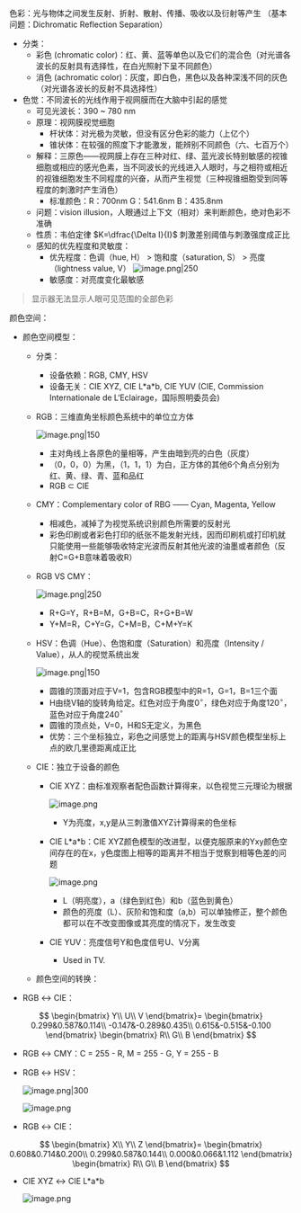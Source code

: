 色彩：光与物体之间发生反射、折射、散射、传播、吸收以及衍射等产生
 （基本问题：Dichromatic Reflection Separation）

 + 分类：
	 + 彩色 (chromatic color)：红、黄、蓝等单色以及它们的混合色（对光谱各波长的反射具有选择性，在白光照射下呈不同颜色）
	 + 消色 (achromatic color)：灰度，即白色，黑色以及各种深浅不同的灰色（对光谱各波长的反射不具选择性）
+ 色觉：不同波长的光线作用于视网膜而在大脑中引起的感觉
	+ 可见光波长：390 ~ 780 nm
	+ 原理：视网膜视觉细胞
		+ 杆状体：对光极为灵敏，但没有区分色彩的能力（上亿个）
		+ 锥状体：在较强的照度下才能激发，能辨别不同颜色（六、七百万个）
	+ 解释：三原色——视网膜上存在三种对红、绿、蓝光波长特别敏感的视锥细胞或相应的感光色素，当不同波长的光线进入人眼时，与之相符或相近的视锥细胞发生不同程度的兴奋，从而产生视觉（三种视锥细胞受到同等程度的刺激时产生消色）
		+ 标准颜色：R：700nm    G：541.6nm    B：435.8nm
	+ 问题：vision illusion，人眼通过上下文（相对）来判断颜色，绝对色彩不准确
	+ 性质：韦伯定律 $K=\dfrac{\Delta I}{I}$ 刺激差别阈值与刺激强度成正比
	+ 感知的优先程度和灵敏度：
		+ 优先程度：色调（hue, H） > 饱和度（saturation, S） > 亮度（lightness value, V）
		![image.png|250](https://s2.loli.net/2023/10/07/rZybEltGd8wPNIJ.png)
		+ 敏感度：对亮度变化最敏感

> 显示器无法显示人眼可见范围的全部色彩

颜色空间：

+ 颜色空间模型：
	+ 分类：
		+ 设备依赖：RGB, CMY, HSV
		+ 设备无关：CIE XYZ, CIE L\*a\*b, CIE YUV (CIE, Commission Internationale de L‘Eclairage，国际照明委员会)
	+ RGB：三维直角坐标颜色系统中的单位立方体

		![image.png|150](https://s2.loli.net/2023/10/07/oOa79mgwAS5NJ46.png)

		+ 主对角线上各原色的量相等，产生由暗到亮的白色（灰度）
		+ （0，0，0）为黑，（1，1，1）为白，正方体的其他6个角点分别为红、黄、绿、青、蓝和品红
		+ RGB $\subset$ CIE
	+ CMY：Complementary color of RBG —— Cyan, Magenta, Yellow
		+ 相减色，减掉了为视觉系统识别颜色所需要的反射光
		+ 彩色印刷或者彩色打印的纸张不能发射光线，因而印刷机或打印机就只能使用一些能够吸收特定光波而反射其他光波的油墨或者颜色（反射C=G+B意味着吸收R）
	+ RGB VS CMY：

		![image.png|250](https://s2.loli.net/2023/10/07/rV2gFUeidhKSWBA.png)

		+ R+G=Y，R+B=M，G+B=C，R+G+B=W
		+ Y+M=R，C+Y=G，C+M=B，C+M+Y=K
	+ HSV：色调（Hue）、色饱和度（Saturation）和亮度（Intensity / Value），从人的视觉系统出发

		![image.png|150](https://s2.loli.net/2023/10/07/wWHmsgyaNvUj3I9.png)

		+ 圆锥的顶面对应于V=1，包含RGB模型中的R=1，G=1，B=1三个面
		+ H由绕V轴的旋转角给定。红色对应于角度0$^\circ$，绿色对应于角度120$^\circ$，蓝色对应于角度240$^\circ$
		+ 圆锥的顶点处，V=0，H和S无定义，为黑色
		+ 优势：三个坐标独立，彩色之间感觉上的距离与HSV颜色模型坐标上点的欧几里德距离成正比
	+ CIE：独立于设备的颜色
		+ CIE XYZ：由标准观察者配色函数计算得来，以色视觉三元理论为根据

			![image.png](https://s2.loli.net/2023/10/07/m5aLkxiIcFGeYnT.png)

			+ Y为亮度，x,y是从三刺激值XYZ计算得来的色坐标
		+ CIE L\*a\*b：CIE XYZ颜色模型的改进型，以便克服原来的Yxy颜色空间存在的在x，y色度图上相等的距离并不相当于觉察到相等色差的问题

			![image.png](https://s2.loli.net/2023/10/07/iy5NsZk6W9Jnb8Y.png)

			+ L（明亮度），a（绿色到红色）和b（蓝色到黄色）
			+ 颜色的亮度（L）、灰阶和饱和度（a,b）可以单独修正，整个颜色都可以在不改变图像或其亮度的情况下，发生改变
		+ CIE YUV：亮度信号Y和色度信号U、V分离
			+ Used in TV.
	+ 颜色空间的转换：
+ RGB $\leftrightarrow$ CIE：

$$
\begin{bmatrix}
Y\\ U\\ V
\end{bmatrix}=
\begin{bmatrix}
0.299&0.587&0.114\\
-0.147&-0.289&0.435\\
0.615&-0.515&-0.100
\end{bmatrix}
\begin{bmatrix}
R\\ G\\ B
\end{bmatrix}
$$

+ RGB $\leftrightarrow$ CMY：C = 255 - R, M = 255 - G, Y = 255 - B
+ RGB $\leftrightarrow$ HSV：

	![image.png|300](https://s2.loli.net/2023/10/12/Ko6I3qlNMrvhn4T.png)

	![image.png](https://s2.loli.net/2023/10/12/Wiec76tfSDnZdjF.png)


+ RGB $\leftrightarrow$ CIE：

$$
\begin{bmatrix}
X\\ Y\\ Z
\end{bmatrix}=
\begin{bmatrix}
0.608&0.714&0.200\\
0.299&0.587&0.144\\
0.000&0.066&1.112
\end{bmatrix}
\begin{bmatrix}
R\\ G\\ B
\end{bmatrix}
$$

+ CIE XYZ $\leftrightarrow$ CIE L\*a\*b

	![image.png](https://s2.loli.net/2023/10/12/7ve1WMEF4AXOVbD.png)
